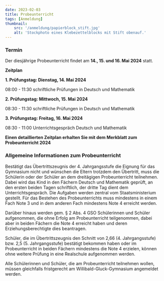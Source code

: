 ```yaml
---
date: 2023-02-03
title: Probeunterricht
tags: [Anmeldung]
thumbnail: 
    src: '/anmeldung/papierblock_stift.jpg'
    alt: 'Stockphoto eines Klebezettelblocks mit Stift obenauf.'
---
```


### Termin

Der diesjährige Probeunterricht findet am **14., 15. und 16. Mai 2024** statt.

**Zeitplan**

**1. Prüfungstag: Dienstag, 14. Mai 2024**

08:00 - 11:30 schriftliche Prüfungen in Deutsch und Mathematik

**2. Prüfungstag: Mittwoch, 15. Mai 2024**

08:30 - 11:30 schriftliche Prüfungen in Deutsch und Mathematik

**3. Prüfungstag: Freitag, 16. Mai 2024**

08:30 - 11:00 Unterrichtsgespräch Deutsch und Mathematik

**Einen detaillierten Zeitplan erhalten Sie mit dem Merkblatt zum Probeunterricht 2024**


### Allgemeine Informationen zum Probeunterricht

Bestätigt das Übertrittszeugnis der 4. Jahrgangsstufe die Eignung für das Gymnasium nicht und wünschen die Eltern trotzdem den Übertritt, muss die Schülerin oder der Schüler an dem dreitägigen Probeunterricht teilnehmen. Dabei wird das Kind in den Fächern Deutsch und Mathematik geprüft, an den ersten beiden Tagen schriftlich, der dritte Tag dient dem Unterrichtsgespräch. Die Aufgaben werden zentral vom Staatsministerium gestellt. Für das Bestehen des Probeunterrichts muss mindestens in einem Fach Note 3 und in dem anderen Fach mindestens Note 4 erreicht werden.

Darüber hinaus werden gem. § 2 Abs. 4 GSO Schülerinnen und Schüler aufgenommen, die ohne Erfolg am Probeunterricht teilgenommen, dabei aber in beiden Fächern die Note 4 erreicht haben und deren Erziehungsberechtigte dies beantragen.

Schüler, die im Übertrittszeugnis den Schnitt von 2,66 (4. Jahrgangsstufe) bzw. 2,5 (5. Jahrgangsstufe) bestätigt bekommen haben oder im Probeunterricht in beiden Fächern mindestens die Note 4 erzielen, können ohne weitere Prüfung in eine Realschule aufgenommen werden.

Alle Schülerinnen und Schüler, die am Probeunterricht teilnehmen wollen, müssen gleichfalls fristgerecht am Willibald-Gluck-Gymnasium angemeldet werden.

